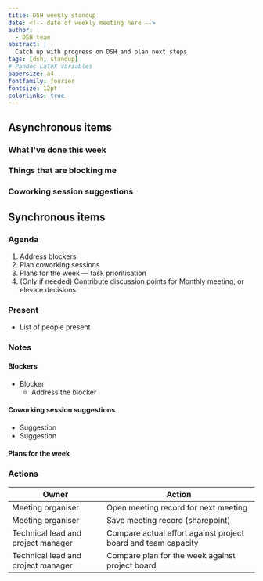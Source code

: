 ```yaml
---
title: DSH weekly standup
date: <!-- date of weekly meeting here -->
author:
  - DSH team
abstract: |
  Catch up with progress on DSH and plan next steps
tags: [dsh, standup]
# Pandoc LaTeX variables
papersize: a4
fontfamily: fourier
fontsize: 12pt
colorlinks: true
---
```


## Asynchronous items

<!--
Please fill these items out before the meeting.

Remember to first update the relevant issues and stories on the project board: https://github.com/orgs/alan-turing-institute/projects/111
-->

### What I've done this week

<!--
Please use the template below to report what you have been working on.
Try to update this as you work.

Please reference stories and the individual tasks/issues.
Please include links.

Please indicate any work that is new, or otherwise not included on the project board.
For example, this may be an emergent task, providing support or expertise to other teams.
-->

<!--
#### Your name here

- Contributed to Story X
    - Worked on task α
    - Closed issue β
    - Discussed problem γ
- **NEW** Provided advice to Team Y
- **NEW** Worked on non-story feature Z
-->

### Things that are blocking me

<!--
Please use the template below to report things that are blocking you.
This may be things out of your control that you need to raise attention to.
It may also be things you would like the help or input of the team on.
-->

<!--
#### Your name here

- I don't understand bug X
- I don't feel I have the authority to do Y
- I want advice on issue Z
-->

### Coworking session suggestions

<!--
Please suggest co working sessions for next week.
Good coworking session tasks may need, or benefit, from multiple team members working synchronously.
Coworking time can also be used to 'block out' time for focused work.
-->

<!--
- Suggestion
- Suggestion
-->

## Synchronous items

### Agenda

1. Address blockers
1. Plan coworking sessions
1. Plans for the week — task prioritisation
1. (Only if needed) Contribute discussion points for Monthly meeting, or elevate decisions

<!--
Please do not add additional agenda items.
Other issues can be dealt with in coworking time.
-->

### Present

- List of people present

### Notes

#### Blockers

- Blocker
  - Address the blocker

#### Coworking session suggestions

<!--
Please copy the asynchronously completed suggested from above here.
Add suggestions brought up in the meeting.
-->

- Suggestion
- Suggestion

#### Plans for the week

<!--
Please use the template below to report what you expect or want to work on this week.

Please reference stories and the individual tasks/issues.
Please include links.
-->

<!--
##### Your name here

- Contribute to  Story X
  - Focus on task α
  - Close issue β
-->

### Actions

| Owner                              | Action                                                        |
| -------                            | --------                                                      |
| Meeting organiser                  | Open meeting record for next meeting                          |
| Meeting organiser                  | Save meeting record (sharepoint)                              |
| Technical lead and project manager | Compare actual effort against project board and team capacity |
| Technical lead and project manager | Compare plan for the week against project board               |
